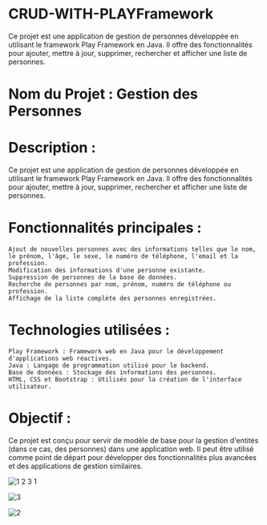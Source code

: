 # CRUD-WITH-PLAYFramework
Ce projet est une application de gestion de personnes développée en utilisant le framework Play Framework en Java. Il offre des fonctionnalités pour ajouter, mettre à jour, supprimer, rechercher et afficher une liste de personnes.
# Nom du Projet : Gestion des Personnes

# Description :

Ce projet est une application de gestion de personnes développée en utilisant le framework Play Framework en Java. Il offre des fonctionnalités pour ajouter, mettre à jour, supprimer, rechercher et afficher une liste de personnes.

# Fonctionnalités principales :

    Ajout de nouvelles personnes avec des informations telles que le nom, le prénom, l'âge, le sexe, le numéro de téléphone, l'email et la profession.
    Modification des informations d'une personne existante.
    Suppression de personnes de la base de données.
    Recherche de personnes par nom, prénom, numéro de téléphone ou profession.
    Affichage de la liste complète des personnes enregistrées.

# Technologies utilisées :

    Play Framework : Framework web en Java pour le développement d'applications web réactives.
    Java : Langage de programmation utilisé pour le backend.
    Base de données : Stockage des informations des personnes.
    HTML, CSS et Bootstrap : Utilisés pour la création de l'interface utilisateur.

# Objectif :

Ce projet est conçu pour servir de modèle de base pour la gestion d'entités (dans ce cas, des personnes) dans une application web. Il peut être utilisé comme point de départ pour développer des fonctionnalités plus avancées et des applications de gestion similaires.











![![1](https://github.com/Dev2nas/CRUD-WITH-PLAYFramework/assets/100783752/5af94259-0df5-4daa-96c3-e9fde1df0780)
![2](https://github.com/Dev2nas/CRUD-WITH-PLAYFramework/assets/100783752/cbad04ee-6951-46d4-9127-1c56effaeafe)
![3](https://github.com/Dev2nas/CRUD-WITH-PLAYFramework/assets/100783752/fb71f796-e0ae-4aa2-a01c-9dbd39b39aa3)
1](https://github.com/Dev2nas/CRUD-WITH-PLAYFramework/assets/100783752/b0339cf2-3c3b-47a5-9729-23e1afa330fe)


![3](https://github.com/Dev2nas/CRUD-WITH-PLAYFramework/assets/100783752/0093d459-936f-4e01-8085-c7e19c6a7412)


![2](https://github.com/Dev2nas/CRUD-WITH-PLAYFramework/assets/100783752/4b899ff0-b140-4657-9cc2-a6a56da0093d)





